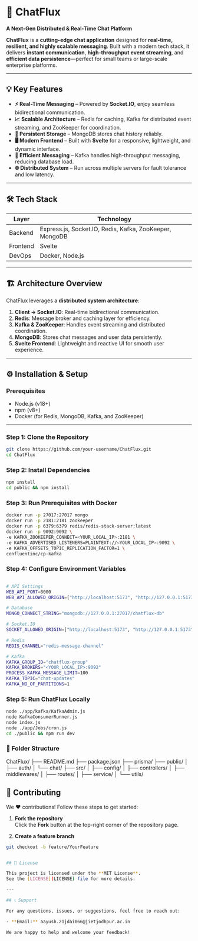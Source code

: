 # 🚀 ChatFlux
**A Next-Gen Distributed & Real-Time Chat Platform**


**ChatFlux** is a **cutting-edge chat application** designed for **real-time, resilient, and highly scalable messaging**. Built with a modern tech stack, it delivers **instant communication**, **high-throughput event streaming**, and **efficient data persistence**—perfect for small teams or large-scale enterprise platforms.

---

## 💡 Key Features

- **⚡ Real-Time Messaging** – Powered by **Socket.IO**, enjoy seamless bidirectional communication.
- **📈 Scalable Architecture** – Redis for caching, Kafka for distributed event streaming, and ZooKeeper for coordination.
- **💾 Persistent Storage** – MongoDB stores chat history reliably.
- **🖥 Modern Frontend** – Built with **Svelte** for a responsive, lightweight, and dynamic interface.
- **🔄 Efficient Messaging** – Kafka handles high-throughput messaging, reducing database load.
- **🌐 Distributed System** – Run across multiple servers for fault tolerance and low latency.

---

## 🛠 Tech Stack

| Layer    | Technology                                         |
|----------|---------------------------------------------------|
| Backend  | Express.js, Socket.IO, Redis, Kafka, ZooKeeper, MongoDB |
| Frontend | Svelte                                            |
| DevOps   | Docker, Node.js                                   |

---

## 🏗 Architecture Overview

ChatFlux leverages a **distributed system architecture**:

1. **Client → Socket.IO**: Real-time bidirectional communication.
2. **Redis**: Message broker and caching layer for efficiency.
3. **Kafka & ZooKeeper**: Handles event streaming and distributed coordination.
4. **MongoDB**: Stores chat messages and user data persistently.
5. **Svelte Frontend**: Lightweight and reactive UI for smooth user experience.


---

## ⚙ Installation & Setup

### Prerequisites
- Node.js (v18+)
- npm (v8+)
- Docker (for Redis, MongoDB, Kafka, and ZooKeeper)

---

### Step 1: Clone the Repository
```bash
git clone https://github.com/your-username/ChatFlux.git
cd ChatFlux

```
### Step 2: Install Dependencies
```bash
npm install
cd public && npm install

```

### Step 3: Run Prerequisites with Docker
```bash
docker run -p 27017:27017 mongo
docker run -p 2181:2181 zookeeper
docker run -p 6379:6379 redis/redis-stack-server:latest
docker run -p 9092:9092 \
-e KAFKA_ZOOKEEPER_CONNECT=<YOUR_LOCAL_IP>:2181 \
-e KAFKA_ADVERTISED_LISTENERS=PLAINTEXT://<YOUR_LOCAL_IP>:9092 \
-e KAFKA_OFFSETS_TOPIC_REPLICATION_FACTOR=1 \
confluentinc/cp-kafka

```

### Step 4: Configure Environment Variables
```bash

# API Settings
WEB_API_PORT=8000
WEB_API_ALLOWED_ORIGIN=["http://localhost:5173", "http://127.0.0.1:5173"]

# Database
MONGO_CONNECT_STRING="mongodb://127.0.0.1:27017/chatflux-db"

# Socket.IO
SOCKET_ALLOWED_ORIGIN=["http://localhost:5173", "http://127.0.0.1:5173"]

# Redis
REDIS_CHANNEL="redis-message-channel"

# Kafka
KAFKA_GROUP_ID="chatflux-group"
KAFKA_BROKERS="<YOUR_LOCAL_IP>:9092"
PROCESS_KAFKA_MESSAGE_LIMIT=100
KAFKA_TOPIC="chat-updates"
KAFKA_NO_OF_PARTITIONS=1

```

### Step 5: Run ChatFlux Locally
```bash
node ./app/kafka/KafkaAdmin.js
node KafkaConsumerRunner.js
node index.js
node ./app/Jobs/cron.js
cd ./public && npm run dev

```


### 📂 Folder Structure

ChatFlux/
├── README.md
├── package.json
├── prisma/
├── public/
│   ├── auth/
│   └── chat/
├── src/
│   ├── config/
│   ├── controllers/
│   ├── middlewares/
│   ├── routes/
│   ├── service/
│   └── utils/

## 🤝 Contributing

We ❤️ contributions! Follow these steps to get started:

1. **Fork the repository**  
   Click the **Fork** button at the top-right corner of the repository page.

2. **Create a feature branch**  
```bash
git checkout -b feature/YourFeature


## 📄 License

This project is licensed under the **MIT License**.  
See the [LICENSE](LICENSE) file for more details.

---

## 📞 Support

For any questions, issues, or suggestions, feel free to reach out:

- **Email:** aayush.21jdai066@jietjodhpur.ac.in

We are happy to help and welcome your feedback!
